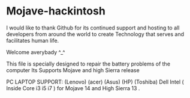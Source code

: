 # Mojave-hackintosh
I would like to thank Github for its continued support and hosting to all developers from around the world to create Technology that serves and facilitates human life. 

Welcome averybady ^_^ 


This file is specially designed to repair the battery problems of the computer
Its Supports Mojave and high Sierra release



PC LAPTOP SUPPORT:  (Lenovo) (acer) (Asus)  (HP)  (Toshiba)  Dell Intel ( Inside Core i3 i5 i7 ) for Mojave 14 and High Sierra 13 .
